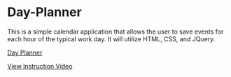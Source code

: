 # Day-Planner

This is a simple calendar application that allows the user to save events for each hour of the typical work day.  It will utilize HTML, CSS, and JQuery.

[Day Planner](https://kshep425.github.io/Day-Planner/)

[View Instruction Video](https://drive.google.com/file/d/1fUzGQXdAQDLlW8viNOXYWdQ8BNhlf5Wo/view)